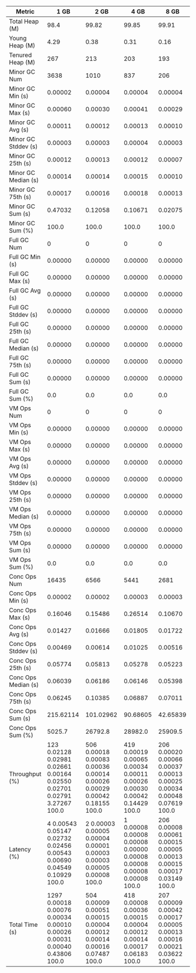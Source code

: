 | Metric | 1 GB | 2 GB | 4 GB | 8 GB |
|------|----|----|----|----|
| Total Heap (M) | 98.4 | 99.82 | 99.85 | 99.91 |
| Young Heap (M) | 4.29 | 0.38 | 0.31 | 0.16 |
| Tenured Heap (M) | 267 | 213 | 203 | 193 |
| Minor GC Num | 3638 | 1010 | 837 | 206 |
| Minor GC Min (s) | 0.00002 | 0.00004 | 0.00004 | 0.00004 |
| Minor GC Max (s) | 0.00060 | 0.00030 | 0.00041 | 0.00029 |
| Minor GC Avg (s) | 0.00011 | 0.00012 | 0.00013 | 0.00010 |
| Minor GC Stddev (s) | 0.00003 | 0.00003 | 0.00004 | 0.00003 |
| Minor GC 25th (s) | 0.00012 | 0.00013 | 0.00012 | 0.00007 |
| Minor GC Median (s) | 0.00014 | 0.00014 | 0.00015 | 0.00010 |
| Minor GC 75th (s) | 0.00017 | 0.00016 | 0.00018 | 0.00013 |
| Minor GC Sum (s) | 0.47032 | 0.12058 | 0.10671 | 0.02075 |
| Minor GC Sum (%) | 100.0 | 100.0 | 100.0 | 100.0 |
| Full GC Num | 0 | 0 | 0 | 0 |
| Full GC Min (s) | 0.00000 | 0.00000 | 0.00000 | 0.00000 |
| Full GC Max (s) | 0.00000 | 0.00000 | 0.00000 | 0.00000 |
| Full GC Avg (s) | 0.00000 | 0.00000 | 0.00000 | 0.00000 |
| Full GC Stddev (s) | 0.00000 | 0.00000 | 0.00000 | 0.00000 |
| Full GC 25th (s) | 0.00000 | 0.00000 | 0.00000 | 0.00000 |
| Full GC Median (s) | 0.00000 | 0.00000 | 0.00000 | 0.00000 |
| Full GC 75th (s) | 0.00000 | 0.00000 | 0.00000 | 0.00000 |
| Full GC Sum (s) | 0.00000 | 0.00000 | 0.00000 | 0.00000 |
| Full GC Sum (%) | 0.0 | 0.0 | 0.0 | 0.0 |
| VM Ops Num | 0 | 0 | 0 | 0 |
| VM Ops Min (s) | 0.00000 | 0.00000 | 0.00000 | 0.00000 |
| VM Ops Max (s) | 0.00000 | 0.00000 | 0.00000 | 0.00000 |
| VM Ops Avg (s) | 0.00000 | 0.00000 | 0.00000 | 0.00000 |
| VM Ops Stddev (s) | 0.00000 | 0.00000 | 0.00000 | 0.00000 |
| VM Ops 25th (s) | 0.00000 | 0.00000 | 0.00000 | 0.00000 |
| VM Ops Median (s) | 0.00000 | 0.00000 | 0.00000 | 0.00000 |
| VM Ops 75th (s) | 0.00000 | 0.00000 | 0.00000 | 0.00000 |
| VM Ops Sum (s) | 0.00000 | 0.00000 | 0.00000 | 0.00000 |
| VM Ops Sum (%) | 0.0 | 0.0 | 0.0 | 0.0 |
| Conc Ops Num | 16435 | 6566 | 5441 | 2681 |
| Conc Ops Min (s) | 0.00002 | 0.00002 | 0.00003 | 0.00003 |
| Conc Ops Max (s) | 0.16046 | 0.15486 | 0.26514 | 0.10670 |
| Conc Ops Avg (s) | 0.01427 | 0.01666 | 0.01805 | 0.01722 |
| Conc Ops Stddev (s) | 0.00469 | 0.00614 | 0.01025 | 0.00516 |
| Conc Ops 25th (s) | 0.05774 | 0.05813 | 0.05278 | 0.05223 |
| Conc Ops Median (s) | 0.06039 | 0.06186 | 0.06146 | 0.05398 |
| Conc Ops 75th (s) | 0.06245 | 0.10385 | 0.06887 | 0.07011 |
| Conc Ops Sum (s) | 215.62114 | 101.02962 | 90.68605 | 42.65839 |
| Conc Ops Sum (%) | 5025.7 | 26792.8 | 28982.0 | 25909.5 |
| Throughput (%) | 123	0.02128	0.02981	0.02661	0.00164	0.02550	0.02701	0.02791	3.27267	100.0 | 506	0.00018	0.00083	0.00036	0.00014	0.00026	0.00029	0.00042	0.18155	100.0 | 419	0.00019	0.00065	0.00034	0.00011	0.00026	0.00030	0.00042	0.14429	100.0 | 206	0.00020	0.00066	0.00037	0.00013	0.00025	0.00034	0.00048	0.07619	100.0 |
| Latency (%) | 4	0.00543	0.05147	0.02732	0.02456	0.00543	0.00690	0.04549	0.10929	100.0 | 2	0.00003	0.00005	0.00004	0.00001	0.00003	0.00003	0.00005	0.00008	100.0 | 1	0.00008	0.00008	0.00008	0.00000	0.00008	0.00008	0.00008	0.00008	100.0 | 206	0.00008	0.00061	0.00015	0.00005	0.00013	0.00015	0.00017	0.03149	100.0 |
| Total Time (s) | 1297	0.00018	0.00076	0.00034	0.00010	0.00026	0.00031	0.00040	0.43806	100.0 | 504	0.00009	0.00051	0.00015	0.00004	0.00012	0.00014	0.00016	0.07487	100.0 | 418	0.00008	0.00036	0.00015	0.00004	0.00012	0.00014	0.00017	0.06183	100.0 | 207	0.00009	0.00042	0.00017	0.00005	0.00013	0.00016	0.00021	0.03622	100.0 |
